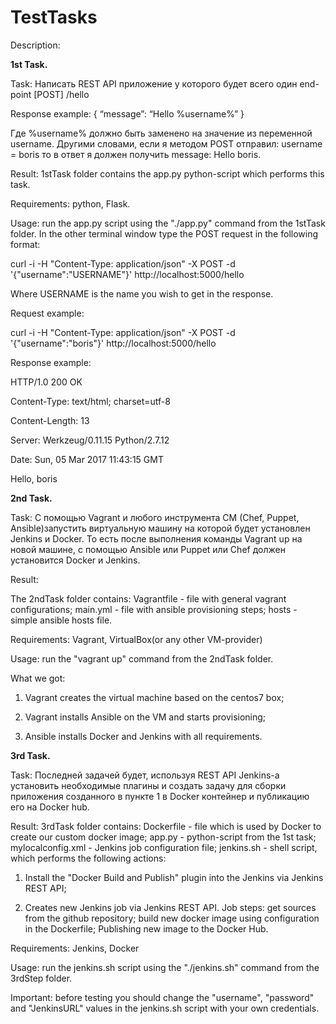 # TestTasks
Description:

**1st Task.**

Task: Написать REST API приложение у которого будет всего один end-point
[POST]
/hello

Response example:
{
“message”: “Hello %username%”
}

Где %username% должно быть заменено на значение из переменной username. Другими словами, если я методом POST отправил: username = boris 
то в ответ я должен получить message: Hello boris. 

Result: 1stTask folder contains the app.py python-script which performs this task.

Requirements: python, Flask.

Usage: run the app.py script using the "./app.py" command from the 1stTask folder. In the other terminal window type the POST request in 
the following format:

curl -i -H "Content-Type: application/json" -X POST -d '{"username":"USERNAME"}' http://localhost:5000/hello

Where USERNAME is the name you wish to get in the response.

Request example:

curl -i -H "Content-Type: application/json" -X POST -d '{"username":"boris"}' http://localhost:5000/hello

Response example:

HTTP/1.0 200 OK

Content-Type: text/html; charset=utf-8

Content-Length: 13

Server: Werkzeug/0.11.15 Python/2.7.12

Date: Sun, 05 Mar 2017 11:43:15 GMT


Hello, boris

**2nd Task.**

Task: С помощью Vagrant и любого инструмента CM (Chef, Puppet, Ansible)запустить виртуальную машину на которой будет установлен Jenkins и Docker. То есть после выполнения команды Vagrant up на новой машине, с помощью Ansible или Puppet или Chef должен установится Docker и Jenkins. 

Result:

The 2ndTask folder contains: Vagrantfile - file with general vagrant configurations; main.yml - file with ansible provisioning steps; hosts - simple ansible hosts file.

Requirements: Vagrant, VirtualBox(or any other VM-provider)

Usage: run the "vagrant up" command from the 2ndTask folder.

What we got:

1. Vagrant creates the virtual machine based on the centos7 box; 

2. Vagrant installs Ansible on the VM and starts provisioning;

3. Ansible installs Docker and Jenkins with all requirements.

**3rd Task.**

Task: Последней задачей будет, используя REST API Jenkins-a установить необходимые плагины и создать задачу для сборки приложения созданного в пункте 1 в Docker контейнер и публикацию его на Docker hub.

Result: 3rdTask folder contains: Dockerfile - file which is used by Docker to create our custom docker image; app.py - python-script from the 1st task; mylocalconfig.xml - Jenkins job configuration file; jenkins.sh - shell script, which performs the following actions:

1. Install the "Docker Build and Publish" plugin into the Jenkins via Jenkins REST API;

2. Creates new Jenkins job via Jenkins REST API. Job steps: get sources from the github repository; build new docker image using configuration in the Dockerfile; Publishing new image to the Docker Hub.   

Requirements: Jenkins, Docker

Usage: run the jenkins.sh script using the "./jenkins.sh" command from the 3rdStep folder.

Important: before testing you should change the "username", "password" and "JenkinsURL" values in the jenkins.sh script with your own credentials.
